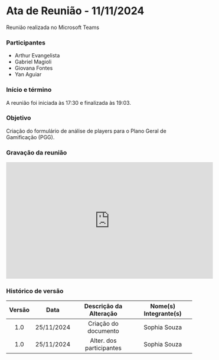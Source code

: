 # Ata de Reunião - 11/11/2024

Reunião realizada no Microsoft Teams

### Participantes
- Arthur Evangelista
- Gabriel Magioli
- Giovana Fontes
- Yan Aguiar

### Início e término
A reunião foi iniciada às 17:30 e finalizada às 19:03.

### Objetivo
Criação do formulário de análise de players para o Plano Geral de Gamificação (PGG).

### Gravação da reunião

<iframe width="560" height="315" src="https://www.youtube.com/embed/dXjA4XvFfZw" title="YouTube video player" frameborder="0" allow="accelerometer; autoplay; clipboard-write; encrypted-media; gyroscope; picture-in-picture; web-share" referrerpolicy="strict-origin-when-cross-origin" allowfullscreen></iframe>

### Histórico de versão

| Versão |    Data    | Descrição da Alteração | Nome(s) Integrante(s) |
| :----: | :--------: | :--------------------: | :-------------------: |
|  1.0   | 25/11/2024 |  Criação do documento  |      Sophia Souza     |
|  1.0   | 25/11/2024 |Alter. dos participantes|      Sophia Souza     |